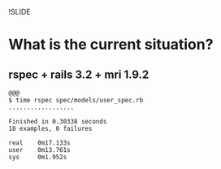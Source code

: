 !SLIDE

# What is the current situation?
## rspec + rails 3.2 + mri 1.9.2

	@@@ 
	$ time rspec spec/models/user_spec.rb 
	..................

	Finished in 0.30338 seconds
	18 examples, 0 failures

	real	0m17.133s
	user	0m13.761s
	sys		0m1.952s
